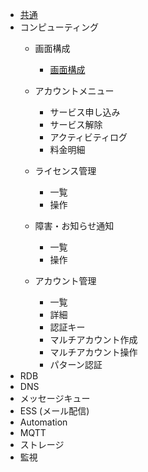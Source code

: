 * [共通](common/SUMMARY.md)
* コンピューティング
  * 画面構成
    * [画面構成](control-panel-overview.md)
  
  * アカウントメニュー
    * サービス申し込み
    * サービス解除
    * アクティビティログ
    * 料金明細
  
  * ライセンス管理
    * 一覧
    * 操作
  
  * 障害・お知らせ通知
    * 一覧
    * 操作
  
  * アカウント管理
    * 一覧
    * 詳細
    * 認証キー
    * マルチアカウント作成
    * マルチアカウント操作
    * パターン認証
* RDB
* DNS
* メッセージキュー
* ESS (メール配信)
* Automation
* MQTT
* ストレージ
* 監視
